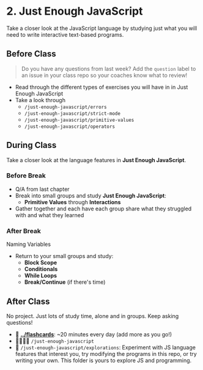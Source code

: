 # 2. Just Enough JavaScript

Take a closer look at the JavaScript language by studying just what you will
need to write interactive text-based programs.

## Before Class

> Do you have any questions from last week? Add the `question` label to an issue
> in your class repo so your coaches know what to review!

- Read through the different types of exercises you will have in in Just Enough
  JavaScript
- Take a look through
  - `/just-enough-javascript/errors`
  - `/just-enough-javascript/strict-mode`
  - `/just-enough-javascript/primitive-values`
  - `/just-enough-javascript/operators`

## During Class

Take a closer look at the language features in **Just Enough JavaScript**.

### Before Break

- Q/A from last chapter
- Break into small groups and study **Just Enough JavaScript**:
  - **Primitive Values** through **Interactions**
- Gather together and each have each group share what they struggled with and
  what they learned

### After Break

Naming Variables

- Return to your small groups and study:
  - **Block Scope**
  - **Conditionals**
  - **While Loops**
  - **Break/Continue** (if there's time)

## After Class

No project. Just lots of study time, alone and in groups. Keep asking questions!

- 🥚 **[../flashcards](../flashcards)**: ~20 minutes every day (add more as you
  go!)
- 🥚🐣🐥🐔 `/just-enough-javascript`
- 🐔 `/just-enough-javascript/explorations`: Experiment with JS language
  features that interest you, try modifying the programs in this repo, or try
  writing your own. This folder is yours to explore JS and programming.
